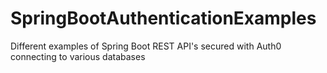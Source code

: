 # SpringBootAuthenticationExamples
Different examples of Spring Boot REST API's secured with Auth0 connecting to various databases
